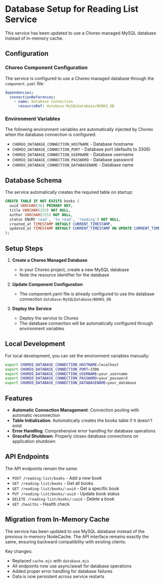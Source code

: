 # Database Setup for Reading List Service

This service has been updated to use a Choreo managed MySQL database instead of in-memory cache.

## Configuration

### Choreo Component Configuration

The service is configured to use a Choreo managed database through the `component.yaml` file:

```yaml
dependencies:
  connectionReferences:
    - name: Database Connection
      resourceRef: database:MySQLDatabase/BOOKS_DB
```

### Environment Variables

The following environment variables are automatically injected by Choreo when the database connection is configured:

- `CHOREO_DATABASE_CONNECTION_HOSTNAME` - Database hostname
- `CHOREO_DATABASE_CONNECTION_PORT` - Database port (defaults to 3306)
- `CHOREO_DATABASE_CONNECTION_USERNAME` - Database username
- `CHOREO_DATABASE_CONNECTION_PASSWORD` - Database password
- `CHOREO_DATABASE_CONNECTION_DATABASENAME` - Database name

## Database Schema

The service automatically creates the required table on startup:

```sql
CREATE TABLE IF NOT EXISTS books (
  uuid VARCHAR(36) PRIMARY KEY,
  title VARCHAR(255) NOT NULL,
  author VARCHAR(255) NOT NULL,
  status ENUM('read', 'to_read', 'reading') NOT NULL,
  created_at TIMESTAMP DEFAULT CURRENT_TIMESTAMP,
  updated_at TIMESTAMP DEFAULT CURRENT_TIMESTAMP ON UPDATE CURRENT_TIMESTAMP
);
```

## Setup Steps

1. **Create a Choreo Managed Database**
   - In your Choreo project, create a new MySQL database
   - Note the resource identifier for the database

2. **Update Component Configuration**
   - The component.yaml file is already configured to use the database connection `database:MySQLDatabase/BOOKS_DB`

3. **Deploy the Service**
   - Deploy the service to Choreo
   - The database connection will be automatically configured through environment variables

## Local Development

For local development, you can set the environment variables manually:

```bash
export CHOREO_DATABASE_CONNECTION_HOSTNAME=localhost
export CHOREO_DATABASE_CONNECTION_PORT=3306
export CHOREO_DATABASE_CONNECTION_USERNAME=your_username
export CHOREO_DATABASE_CONNECTION_PASSWORD=your_password
export CHOREO_DATABASE_CONNECTION_DATABASENAME=your_database
```

## Features

- **Automatic Connection Management**: Connection pooling with automatic reconnection
- **Table Initialization**: Automatically creates the books table if it doesn't exist
- **Error Handling**: Comprehensive error handling for database operations
- **Graceful Shutdown**: Properly closes database connections on application shutdown

## API Endpoints

The API endpoints remain the same:

- `POST /reading-list/books` - Add a new book
- `GET /reading-list/books` - Get all books
- `GET /reading-list/books/:uuid` - Get a specific book
- `PUT /reading-list/books/:uuid` - Update book status
- `DELETE /reading-list/books/:uuid` - Delete a book
- `GET /healthz` - Health check

## Migration from In-Memory Cache

The service has been updated to use MySQL database instead of the previous in-memory NodeCache. The API interface remains exactly the same, ensuring backward compatibility with existing clients.

Key changes:
- Replaced `cache.mjs` with `database.mjs`
- All endpoints now use async/await for database operations
- Added proper error handling for database failures
- Data is now persistent across service restarts
